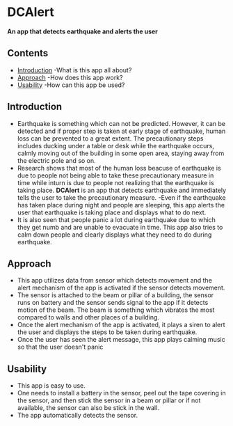 #  **DCAlert** 
**An app that detects earthquake and alerts the user**


## Contents

- [Introduction](#introduction) -What is this app all about?
- [Approach](#approach) -How does this app work?
- [Usability](#usability) -How can this app be used?

Introduction
----------------
- Earthquake is something which can not be predicted. However, it can be detected and if proper step is taken at early stage of earthquake, human loss can be prevented to a great extent. The precautionary steps includes ducking under a table or desk while the earthquake occurs, calmly moving out of the building in some open area, staying away from the electric pole and so on. 
- Research shows that most of the human loss beacuse of earthquake is due to people not being able to take these precautionary measure in time while inturn is due to people not realizing that the earthquake is taking place. **DCAlert** is an app that detects earthquake and immediately tells the user to take the precautionary measure. 
-Even if the earthquake has taken place during night and people are sleeping, this app alerts the user that earthquake is taking place and displays what to do next. 
- It is also seen that people panic a lot during earthquake due to which they get numb and are unable to evacuate in time. This app also tries to calm down people and clearly displays what they need to do during earthquake. 

Approach
---------------
- This app utilizes data from sensor which detects movement and the alert mechanism of the app is activated if the sensor detects movement.
- The sensor is attached to the beam or pillar of a building, the sensor runs on battery and the sensor sends signal to the app if it detects motion of the beam. The beam is something which vibrates the most compared to walls and other places of a building.
- Once the alert mechanism of the app is activated, it plays a siren to alert the user and displays the steps to be taken during earthquake.
- Once the user has seen the alert message, this app plays calming music so that the user doesn't panic

Usability 
------------------
- This app is easy to use.
- One needs to install a battery in the sensor, peel out the tape covering in the sensor, and then stick the sensor in a beam or pillar or if not available, the sensor can also be stick in the wall.
- The app automatically detects the sensor.

